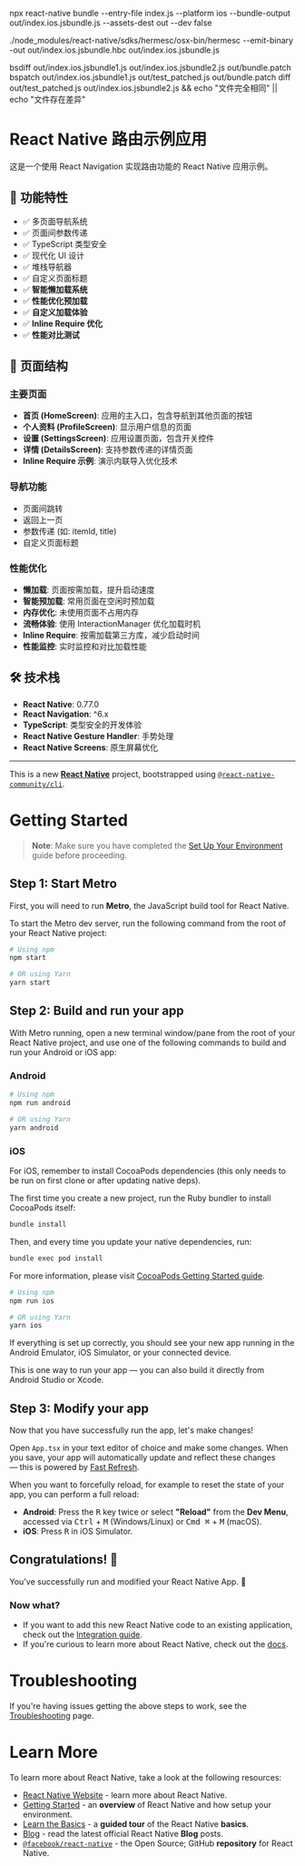 npx react-native bundle --entry-file index.js --platform ios --bundle-output out/index.ios.jsbundle.js --assets-dest out --dev false

./node_modules/react-native/sdks/hermesc/osx-bin/hermesc --emit-binary -out out/index.ios.jsbundle.hbc  out/index.ios.jsbundle.js

bsdiff out/index.ios.jsbundle1.js out/index.ios.jsbundle2.js out/bundle.patch
bspatch out/index.ios.jsbundle1.js out/test_patched.js out/bundle.patch
diff  out/test_patched.js out/index.ios.jsbundle2.js && echo "文件完全相同" || echo "文件存在差异"

# React Native 路由示例应用

这是一个使用 React Navigation 实现路由功能的 React Native 应用示例。

## 🚀 功能特性

- ✅ 多页面导航系统
- ✅ 页面间参数传递
- ✅ TypeScript 类型安全
- ✅ 现代化 UI 设计
- ✅ 堆栈导航器
- ✅ 自定义页面标题
- ✅ **智能懒加载系统**
- ✅ **性能优化预加载**
- ✅ **自定义加载体验**
- ✅ **Inline Require 优化**
- ✅ **性能对比测试**

## 📱 页面结构

### 主要页面
- **首页 (HomeScreen)**: 应用的主入口，包含导航到其他页面的按钮
- **个人资料 (ProfileScreen)**: 显示用户信息的页面
- **设置 (SettingsScreen)**: 应用设置页面，包含开关控件
- **详情 (DetailsScreen)**: 支持参数传递的详情页面
- **Inline Require 示例**: 演示内联导入优化技术

### 导航功能
- 页面间跳转
- 返回上一页
- 参数传递 (如: itemId, title)
- 自定义页面标题

### 性能优化
- **懒加载**: 页面按需加载，提升启动速度
- **智能预加载**: 常用页面在空闲时预加载
- **内存优化**: 未使用页面不占用内存
- **流畅体验**: 使用 InteractionManager 优化加载时机
- **Inline Require**: 按需加载第三方库，减少启动时间
- **性能监控**: 实时监控和对比加载性能

## 🛠 技术栈

- **React Native**: 0.77.0
- **React Navigation**: ^6.x
- **TypeScript**: 类型安全的开发体验
- **React Native Gesture Handler**: 手势处理
- **React Native Screens**: 原生屏幕优化

---

This is a new [**React Native**](https://reactnative.dev) project, bootstrapped using [`@react-native-community/cli`](https://github.com/react-native-community/cli).

# Getting Started

> **Note**: Make sure you have completed the [Set Up Your Environment](https://reactnative.dev/docs/set-up-your-environment) guide before proceeding.

## Step 1: Start Metro

First, you will need to run **Metro**, the JavaScript build tool for React Native.

To start the Metro dev server, run the following command from the root of your React Native project:

```sh
# Using npm
npm start

# OR using Yarn
yarn start
```

## Step 2: Build and run your app

With Metro running, open a new terminal window/pane from the root of your React Native project, and use one of the following commands to build and run your Android or iOS app:

### Android

```sh
# Using npm
npm run android

# OR using Yarn
yarn android
```

### iOS

For iOS, remember to install CocoaPods dependencies (this only needs to be run on first clone or after updating native deps).

The first time you create a new project, run the Ruby bundler to install CocoaPods itself:

```sh
bundle install
```

Then, and every time you update your native dependencies, run:

```sh
bundle exec pod install
```

For more information, please visit [CocoaPods Getting Started guide](https://guides.cocoapods.org/using/getting-started.html).

```sh
# Using npm
npm run ios

# OR using Yarn
yarn ios
```

If everything is set up correctly, you should see your new app running in the Android Emulator, iOS Simulator, or your connected device.

This is one way to run your app — you can also build it directly from Android Studio or Xcode.

## Step 3: Modify your app

Now that you have successfully run the app, let's make changes!

Open `App.tsx` in your text editor of choice and make some changes. When you save, your app will automatically update and reflect these changes — this is powered by [Fast Refresh](https://reactnative.dev/docs/fast-refresh).

When you want to forcefully reload, for example to reset the state of your app, you can perform a full reload:

- **Android**: Press the <kbd>R</kbd> key twice or select **"Reload"** from the **Dev Menu**, accessed via <kbd>Ctrl</kbd> + <kbd>M</kbd> (Windows/Linux) or <kbd>Cmd ⌘</kbd> + <kbd>M</kbd> (macOS).
- **iOS**: Press <kbd>R</kbd> in iOS Simulator.

## Congratulations! :tada:

You've successfully run and modified your React Native App. :partying_face:

### Now what?

- If you want to add this new React Native code to an existing application, check out the [Integration guide](https://reactnative.dev/docs/integration-with-existing-apps).
- If you're curious to learn more about React Native, check out the [docs](https://reactnative.dev/docs/getting-started).

# Troubleshooting

If you're having issues getting the above steps to work, see the [Troubleshooting](https://reactnative.dev/docs/troubleshooting) page.

# Learn More

To learn more about React Native, take a look at the following resources:

- [React Native Website](https://reactnative.dev) - learn more about React Native.
- [Getting Started](https://reactnative.dev/docs/environment-setup) - an **overview** of React Native and how setup your environment.
- [Learn the Basics](https://reactnative.dev/docs/getting-started) - a **guided tour** of the React Native **basics**.
- [Blog](https://reactnative.dev/blog) - read the latest official React Native **Blog** posts.
- [`@facebook/react-native`](https://github.com/facebook/react-native) - the Open Source; GitHub **repository** for React Native.
